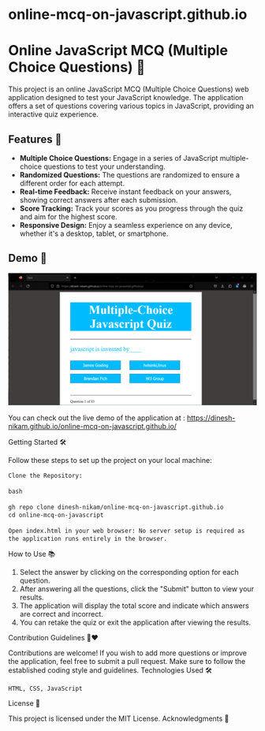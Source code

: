# online-mcq-on-javascript.github.io


# Online JavaScript MCQ (Multiple Choice Questions) 📝

This project is an online JavaScript MCQ (Multiple Choice Questions) web application designed to test your JavaScript knowledge. The application offers a set of questions covering various topics in JavaScript, providing an interactive quiz experience.

## Features 🚀

- **Multiple Choice Questions:** Engage in a series of JavaScript multiple-choice questions to test your understanding.
- **Randomized Questions:** The questions are randomized to ensure a different order for each attempt.
- **Real-time Feedback:** Receive instant feedback on your answers, showing correct answers after each submission.
- **Score Tracking:** Track your scores as you progress through the quiz and aim for the highest score.
- **Responsive Design:** Enjoy a seamless experience on any device, whether it's a desktop, tablet, or smartphone.

## Demo 🎥

![Alt Text](Demo.png)

You can check out the live demo of the application at : https://dinesh-nikam.github.io/online-mcq-on-javascript.github.io/



Getting Started 🛠️

Follow these steps to set up the project on your local machine:

    Clone the Repository:

    bash

    gh repo clone dinesh-nikam/online-mcq-on-javascript.github.io
    cd online-mcq-on-javascript

    Open index.html in your web browser: No server setup is required as the application runs entirely in the browser.

How to Use 📚

   1. Select the answer by clicking on the corresponding option for each question.
   2. After answering all the questions, click the "Submit" button to view your results.
   3. The application will display the total score and indicate which answers are correct and incorrect.
   4. You can retake the quiz or exit the application after viewing the results.

Contribution Guidelines 🤝❤️

Contributions are welcome! If you wish to add more questions or improve the application, feel free to submit a pull request. Make sure to follow the established coding style and guidelines.
Technologies Used 🛠️

    HTML, CSS, JavaScript

License 📄

This project is licensed under the MIT License.
Acknowledgments 🙏

